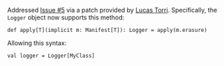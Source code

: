 Addressed [Issue #5][] via a patch provided by [Lucas Torri][]. Specifically,
the `Logger` object now supports this method:

    def apply[T](implicit m: Manifest[T]): Logger = apply(m.erasure)

Allowing this syntax:

    val logger = Logger[MyClass]

[Lucas Torri]: https://github.com/lucastorri
[Issue #5]: https://github.com/bmc/grizzled-slf4j/issues/5
